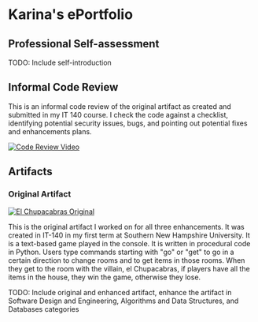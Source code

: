 # Karina's ePortfolio

## Professional Self-assessment

TODO: Include self-introduction

## Informal Code Review

This is an informal code review of the original artifact as created and submitted in my IT 140 course. I check the code against a checklist, identifying potential security issues, bugs, and pointing out potential fixes and enhancements plans.

[![Code Review Video](https://img.youtube.com/vi/9m57GMos_Q8/maxresdefault.jpg)](https://www.youtube.com/watch?v=9m57GMos_Q8)

## Artifacts

### Original Artifact

[![El Chupacabras Original](https://i.postimg.cc/7hMhfG1s/Screenshot-2025-10-03-083946.png)](https://github.com/karina-42/elChupacabrasOriginal)

This is the original artifact I worked on for all three enhancements. It was created in IT-140 in my first term at Southern New Hampshire University. It is a text-based game played in the console. It is written in procedural code in Python. Users type commands starting with "go" or "get" to go in a certain direction to change rooms and to get items in those rooms. When they get to the room with the villain, el Chupacabras, if players have all the items in the house, they win the game, otherwise they lose.

TODO: Include original and enhanced artifact, enhance the artifact in Software Design and Engineering, Algorithms and Data Structures, and Databases categories

